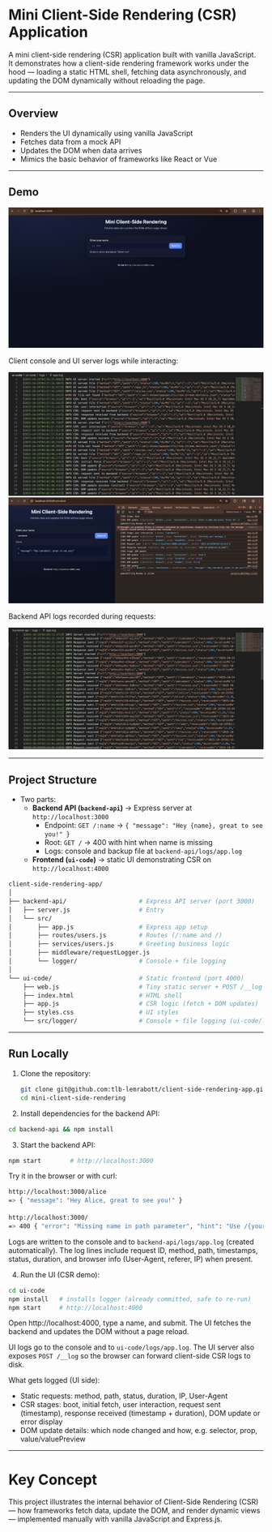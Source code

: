 # Mini Client-Side Rendering (CSR) Application

A mini client-side rendering (CSR) application built with vanilla JavaScript.  
It demonstrates how a client-side rendering framework works under the hood — loading a static HTML shell, fetching data asynchronously, and updating the DOM dynamically without reloading the page.

---

## Overview
- Renders the UI dynamically using vanilla JavaScript  
- Fetches data from a mock API  
- Updates the DOM when data arrives  
- Mimics the basic behavior of frameworks like React or Vue

---

## Demo
![UI Page](static-resources/images/ui.png)

Client console and UI server logs while interacting:

![UI Logs](static-resources/images/ui-logs.png)
![UI DevTools Console](static-resources/images/ui-devtools-console.png)

Backend API logs recorded during requests:

![Backend Logs](static-resources/images/backend-logs.png)

---

## Project Structure
- Two parts:
  - **Backend API (`backend-api`)** → Express server at `http://localhost:3000`
    - Endpoint: `GET /:name` → `{ "message": "Hey {name}, great to see you!" }`
    - Root: `GET /` → 400 with hint when name is missing
    - Logs: console and backup file at `backend-api/logs/app.log`
  - **Frontend (`ui-code`)** → static UI demonstrating CSR on `http://localhost:4000`

```bash
client-side-rendering-app/
│
├── backend-api/                    # Express API server (port 3000)
│   ├── server.js                   # Entry
│   └── src/
│       ├── app.js                  # Express app setup
│       ├── routes/users.js         # Routes (/:name and /)
│       ├── services/users.js       # Greeting business logic
│       ├── middleware/requestLogger.js
│       └── logger/                 # Console + file logging
│
└── ui-code/                        # Static frontend (port 4000)
    ├── web.js                      # Tiny static server + POST /__log
    ├── index.html                  # HTML shell
    ├── app.js                      # CSR logic (fetch + DOM updates)
    ├── styles.css                  # UI styles
    └── src/logger/                 # Console + file logging (ui-code/logs/app.log)
```

---
## Run Locally

1. Clone the repository:
   ```bash
   git clone git@github.com:tlb-lemrabott/client-side-rendering-app.git
   cd mini-client-side-rendering
2. Install dependencies for the backend API:
```bash
cd backend-api && npm install
```
3. Start the backend API:
```bash
npm start        # http://localhost:3000
```

Try it in the browser or with curl:
```bash
http://localhost:3000/alice
=> { "message": "Hey Alice, great to see you!" }

http://localhost:3000/
=> 400 { "error": "Missing name in path parameter", "hint": "Use /{your-name}, e.g., /alice" }
```

Logs are written to the console and to `backend-api/logs/app.log` (created automatically). The log lines include request ID, method, path, timestamps, status, duration, and browser info (User-Agent, referer, IP) when present.

4. Run the UI (CSR demo):
```bash
cd ui-code
npm install   # installs logger (already committed, safe to re-run)
npm start     # http://localhost:4000
```

Open http://localhost:4000, type a name, and submit. The UI fetches the backend and updates the DOM without a page reload.

UI logs go to the console and to `ui-code/logs/app.log`. The UI server also exposes `POST /__log` so the browser can forward client-side CSR logs to disk.

What gets logged (UI side):
- Static requests: method, path, status, duration, IP, User-Agent
- CSR stages: boot, initial fetch, user interaction, request sent (timestamp), response received (timestamp + duration), DOM update or error display
- DOM update details: which node changed and how, e.g. selector, prop, value/valuePreview

---

# Key Concept
This project illustrates the internal behavior of Client-Side Rendering (CSR) — how frameworks fetch data, update the DOM, and render dynamic views — implemented manually with vanilla JavaScript and Express.js.
